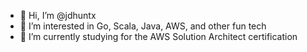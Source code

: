 - 👋 Hi, I’m @jdhuntx
- 👀 I’m interested in Go, Scala, Java, AWS, and other fun tech
- 🌱 I’m currently studying for the AWS Solution Architect certification

<!---
jdhuntx/jdhuntx is a ✨ special ✨ repository because its `README.md` (this file) appears on your GitHub profile.
You can click the Preview link to take a look at your changes.
--->
